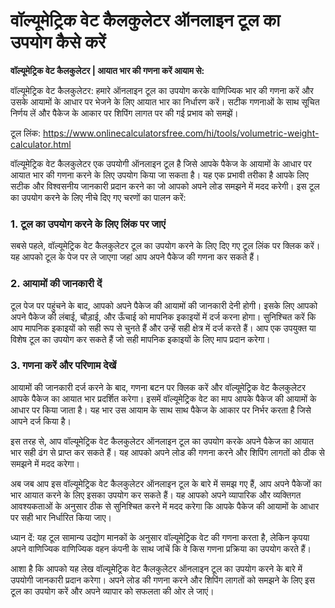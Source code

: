 वॉल्यूमेट्रिक वेट कैलकुलेटर ऑनलाइन टूल का उपयोग कैसे करें
=========================================================

**वॉल्यूमेट्रिक वेट कैलकुलेटर | आयात भार की गणना करें आयाम से:**

वॉल्यूमेट्रिक वेट कैलकुलेटर: हमारे ऑनलाइन टूल का उपयोग करके वाणिज्यिक भार की गणना करें और उसके आयामों के आधार पर भेजने के लिए आयात भार का निर्धारण करें। सटीक गणनाओं के साथ सूचित निर्णय लें और पैकेज के आकार पर शिपिंग लागत पर की गई प्रभाव को समझें।

टूल लिंक: <https://www.onlinecalculatorsfree.com/hi/tools/volumetric-weight-calculator.html>

वॉल्यूमेट्रिक वेट कैलकुलेटर एक उपयोगी ऑनलाइन टूल है जिसे आपके पैकेज के आयामों के आधार पर आयात भार की गणना करने के लिए उपयोग किया जा सकता है। यह एक प्रभावी तरीका है आपके लिए सटीक और विश्वसनीय जानकारी प्रदान करने का जो आपको अपने लोड समझने में मदद करेगी। इस टूल का उपयोग करने के लिए नीचे दिए गए चरणों का पालन करें:

### 1. टूल का उपयोग करने के लिए लिंक पर जाएं

सबसे पहले, वॉल्यूमेट्रिक वेट कैलकुलेटर टूल का उपयोग करने के लिए दिए गए टूल लिंक पर क्लिक करें। यह आपको टूल के पेज पर ले जाएगा जहां आप अपने पैकेज की गणना कर सकते हैं।

### 2. आयामों की जानकारी दें

टूल पेज पर पहुंचने के बाद, आपको अपने पैकेज की आयामों की जानकारी देनी होगी। इसके लिए आपको अपने पैकेज की लंबाई, चौड़ाई, और ऊँचाई को मापनिक इकाइयों में दर्ज करना होगा। सुनिश्चित करें कि आप मापनिक इकाइयों को सही रूप से चुनते हैं और उन्हें सही क्षेत्र में दर्ज करते हैं। आप एक उपयुक्त या विशेष टूल का उपयोग कर सकते हैं जो सही मापनिक इकाइयों के लिए माप प्रदान करेगा।

### 3. गणना करें और परिणाम देखें

आयामों की जानकारी दर्ज करने के बाद, गणना बटन पर क्लिक करें और वॉल्यूमेट्रिक वेट कैलकुलेटर आपके पैकेज का आयात भार प्रदर्शित करेगा। इसमें वॉल्यूमेट्रिक वेट का माप आपके पैकेज की आयामों के आधार पर किया जाता है। यह भार उस आयाम के साथ साथ पैकेज के आकार पर निर्भर करता है जिसे आपने दर्ज किया है।

इस तरह से, आप वॉल्यूमेट्रिक वेट कैलकुलेटर ऑनलाइन टूल का उपयोग करके अपने पैकेज का आयात भार सही ढंग से प्राप्त कर सकते हैं। यह आपको अपने लोड की गणना करने और शिपिंग लागतों को ठीक से समझने में मदद करेगा।

अब जब आप इस वॉल्यूमेट्रिक वेट कैलकुलेटर ऑनलाइन टूल के बारे में समझ गए हैं, आप अपने पैकेजों का भार आयात करने के लिए इसका उपयोग कर सकते हैं। यह आपको अपने व्यापारिक और व्यक्तिगत आवश्यकताओं के अनुसार ठीक से सुनिश्चित करने में मदद करेगा कि आपके पैकेज की आयामों के आधार पर सही भार निर्धारित किया जाए।

ध्यान दें: यह टूल सामान्य उद्योग मानकों के अनुसार वॉल्यूमेट्रिक वेट की गणना करता है, लेकिन कृपया अपने वाणिज्यिक वाणिज्यिक वहन कंपनी के साथ जांचें कि वे किस गणना प्रक्रिया का उपयोग करते हैं।

आशा है कि आपको यह लेख वॉल्यूमेट्रिक वेट कैलकुलेटर ऑनलाइन टूल का उपयोग करने के बारे में उपयोगी जानकारी प्रदान करेगा। अपने लोड की गणना करने और शिपिंग लागतों को समझने के लिए इस टूल का उपयोग करें और अपने व्यापार को सफलता की ओर ले जाएं।